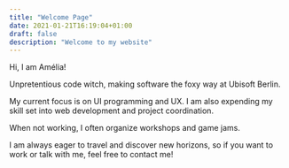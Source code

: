 ```yaml
---
title: "Welcome Page"
date: 2021-01-21T16:19:04+01:00
draft: false
description: "Welcome to my website"
---
```


Hi, I am Amélia!

Unpretentious code witch, making software the foxy way at Ubisoft Berlin.

My current focus is on UI programming and UX. I am also expending my skill set into web development and project coordination.

When not working, I often organize workshops and game jams.

I am always eager to travel and discover new horizons, so if you want to work or talk with me, feel free to contact me!